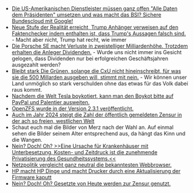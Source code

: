 * [Die US-Amerikanischen Dienstleister müssen ganz offen "Alle Daten dem Präsidenten" umsetzen und was macht das BSI? Sichere Bundescloud mit Google!](https://blog.fefe.de/?ts=9932b2ac)
* [Neue Stufe der Realität erreicht, Trump Anhänger verweisen auf den Faktenchecker indem enthalten ist, dass Trump's Aussagen falsch sind.](https://blog.fefe.de/?ts=99307e77) - Macht aber nicht, Trump hat recht, wie immer
* [Die Porsche SE macht Verluste in zweistelliger Milliardenhöhe. Trotzdem erhalten die Anleger Dividenden.](https://blog.fefe.de/?ts=99300022) - Wurde uns nicht immer ins Gesicht gelogen, dass Dividenden nur bei erfolgreichen Geschäftsjahren ausgezahlt werden?
* [Bleibt stark Die Grünen, solange die CxU nicht hineinschreibt, für was sie die 500 Millarden ausgeben will, stimmt mit nein.](https://blog.fefe.de/?ts=993019ab) - Wir können unser Land unmöglich so stark verschulden ohne das etwas für das Volk dabei raus kommt.
* [Nachdem die Welt Tesla boykotiert, kann man den Boykot bitte auf PayPal und Palentier ausweiten.](https://blog.fefe.de/?ts=99301494)
* [OpenZFS wurde in der Version 2.3.1 veröffentlicht.](https://github.com/openzfs/zfs/releases/tag/zfs-2.3.1)
* [Auch im Jahr 2024 steigt die Zahl der öffentlich gemeldeten Zensur in der ach so freien, westlichen Welt](https://netzpolitik.org/2025/jaehrlicher-shutdown-bericht-zahl-der-internet-blockaden-erreicht-trauriges-rekordhoch/)
* Schaut euch mal die Bilder von Merz nach der Wahl an. Auf einmal sehen die Bilder seinem Alter entsprechend aus, da hängt das Kinn und die Wangen.
* [Nein? Doch! Oh? >>Eine Ursache für Krankenhäuser mit Unterbesetzung, Kosten- und Zeitdruck ist die zunehmende Privatisierung des Gesundheitssystems.<<](https://www.deutschlandfunkkultur.de/wie-finanzinvestoren-unser-gesundheitssystem-pluendern-100.html)
* [Netzpolitik vergleicht ganz neutral die bekanntesten Webbrowser.](https://netzpolitik.org/2025/sicher-surfen-gute-browser-schlechte-browser/)
* [HP macht HP Dinge und macht Drucker durch eine Aktualisierung der Firmware kaputt](https://www.borncity.com/blog/2025/03/11/hp-firmware-update-macht-laserdrucker-unbrauchbar-error-11/)
* [Nein? Doch! Oh? Gesetzte von Heute werden zur Zensur genutzt.](https://netzpolitik.org/2025/take-it-down-act-wie-ein-us-gesetz-gegen-sexualisierte-deepfakes-zum-zensurinstrument-werden-koennte/)
